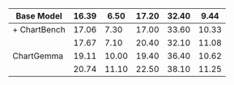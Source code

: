 | Base Model | 16.39 | 6.50 | 17.20 | 32.40 | 9.44 |
| --- | --- | --- | --- | --- | --- |
| + ChartBench | 17.06 | 7.30 | 17.00 | 33.60 | 10.33 |
|  | 17.67 | 7.10 | 20.40 | 32.10 | 11.08 |
| ChartGemma | 19.11 | 10.00 | 19.40 | 36.40 | 10.62 |
|  | 20.74 | 11.10 | 22.50 | 38.10 | 11.25 |
